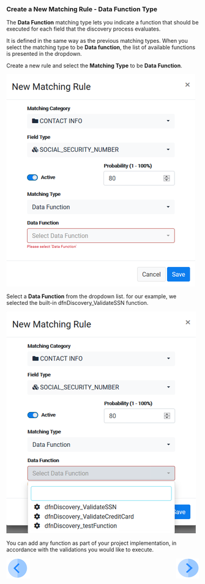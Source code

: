 ### Create a New Matching Rule - Data Function Type

The **Data Function** matching type lets you indicate a function that should be executed for each field that the discovery process evaluates.

It is defined in the same way as the previous matching types. When you select the matching type to be **Data function**, the list of available functions is presented in the dropdown.

Create a new rule and select the **Matching Type** to be **Data Function**. 

![image](../images/07_01_Discovery_Data_Function.png)

Select a **Data Function** from the dropdown list. for our example, we selected the built-in dfnDiscovery_ValidateSSN function.

![image](../images/07_02_Discovery_Data_Function.png)

You can add any function as part of your project implementation, in accordance with the validations you would like to execute. 

[![Previous](../images/Previous.png)]( 03_03_03_Discovery_NewMatchingRule_Data.md)[<img align="right" width="60" height="54" src="../images/Next.png">](03_03_05_Discovery_NewMatchingRule_DataSample.md)

